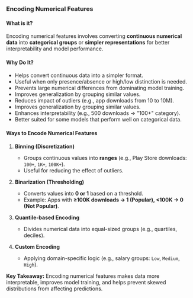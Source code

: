 ### **Encoding Numerical Features**  

#### **What is it?**  
Encoding numerical features involves converting **continuous numerical data** into **categorical groups** or **simpler representations** for better interpretability and model performance.  

#### **Why Do It?**  
- Helps convert continuous data into a simpler format.
- Useful when only presence/absence or high/low distinction is needed.  
- Prevents large numerical differences from dominating model training.  
- Improves generalization by grouping similar values.
- Reduces impact of outliers (e.g., app downloads from 10 to 10M).
- Improves generalization by grouping similar values.
- Enhances interpretability (e.g., 500 downloads → "100+" category).
- Better suited for some models that perform well on categorical data.

#### **Ways to Encode Numerical Features**  

1. **Binning (Discretization)**  
   - Groups continuous values into **ranges** (e.g., Play Store downloads: `100+`, `1K+`, `100K+`).  
   - Useful for reducing the effect of outliers.  

2. **Binarization (Thresholding)**  
   - Converts values into **0 or 1** based on a threshold.  
   - Example: Apps with **≥100K downloads → 1 (Popular), <100K → 0 (Not Popular)**.  

3. **Quantile-based Encoding**  
   - Divides numerical data into equal-sized groups (e.g., quartiles, deciles).  

4. **Custom Encoding**  
   - Applying domain-specific logic (e.g., salary groups: `Low`, `Medium`, `High`).  

 **Key Takeaway:** Encoding numerical features makes data more interpretable, improves model training, and helps prevent skewed distributions from affecting predictions. 
